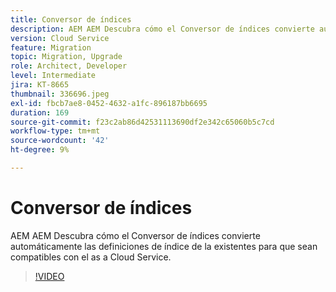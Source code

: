 ```yaml
---
title: Conversor de índices
description: AEM AEM Descubra cómo el Conversor de índices convierte automáticamente las definiciones de índice de la existentes para que sean compatibles con el as a Cloud Service.
version: Cloud Service
feature: Migration
topic: Migration, Upgrade
role: Architect, Developer
level: Intermediate
jira: KT-8665
thumbnail: 336696.jpeg
exl-id: fbcb7ae8-0452-4632-a1fc-896187bb6695
duration: 169
source-git-commit: f23c2ab86d42531113690df2e342c65060b5c7cd
workflow-type: tm+mt
source-wordcount: '42'
ht-degree: 9%

---
```


# Conversor de índices

AEM AEM Descubra cómo el Conversor de índices convierte automáticamente las definiciones de índice de la existentes para que sean compatibles con el as a Cloud Service.

>[!VIDEO](https://video.tv.adobe.com/v/336696?quality=12&learn=on)
